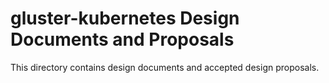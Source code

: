 # gluster-kubernetes Design Documents and Proposals

This directory contains design documents and accepted design proposals.
